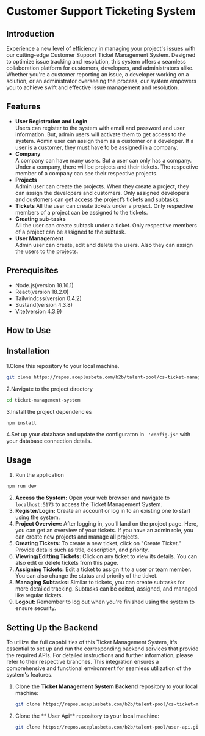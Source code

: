 # Customer Support Ticketing System

## Introduction
Experience a new level of efficiency in managing your project's issues with our cutting-edge Customer Support Ticket Management System. Designed to optimize issue tracking and resolution, this system offers a seamless collaboration platform for customers, developers, and administrators alike. Whether you're a customer reporting an issue, a developer working on a solution, or an administrator overseeing the process, our system empowers you to achieve swift and effective issue management and resolution.



## Features

- **User Registration and Login**  
Users can register to the system with email and password and user information. But, admin users will activate them to get access to the system. Admin user can assign them as a customer or a developer. If a user is a customer, they must have to be assigned in a company.
- **Company**  
A company can have many users. But a user can only has a company. Under a company, there will be projects and their tickets. The respective member of a company can see their respective projects.
- **Projects**  
Admin user can create the projects. When they create a project, they can assign the developers and customers. Only assigned developers and customers can get access the project’s tickets and subtasks.
- **Tickets**
All the user can create tickets under a project. Only respective members of a project can be assigned to the tickets.
- **Creating sub-tasks**  
All the user can create subtask under a ticket. Only respective members of a project can be assigned to the subtask.
- **User Management**  
Admin user can create, edit and delete the users. Also they can assign the users to the projects.

## Prerequisites
- Node.js(version 18.16.1)
- React(version 18.2.0)
- Tailwindcss(version 0.4.2)
- Sustand(version 4.3.8)
- Vite(version 4.3.9)

## How to Use

## Installation

1.Clone this repository to your local machine.
```bash
git clone https://repos.aceplusbeta.com/b2b/talent-pool/cs-ticket-management-system-react.git
```
2.Navigate to the project directory
```bash
cd ticket-management-system
```
3.Install the project dependencies
```bash
npm install
```
4.Set up your database and update the configuraton in ` 'config.js'`   with your database connection details.

## Usage
1. Run the application
```bash
npm run dev
```
2. **Access the System:** Open your web browser and navigate to `localhost:5173` to access the Ticket Management System.
3. **Register/Login:** Create an account or log in to an existing one to start using the system.
4. **Project Overview:** After logging in, you'll land on the project page. Here, you can get an overview of your tickets. If you have an admin role, you can create new projects and manage all projects.
5. **Creating Tickets:** To create a new ticket, click on "Create Ticket." Provide details such as title, description, and priority.
6. **Viewing/Editting Tickets:** Click on any ticket to view its details. You can also edit or delete tickets from this page.
7. **Assigning Tickets:** Edit a ticket to assign it to a user or team member. You can also change the status and priority of the ticket.
8. **Managing Subtasks:** Similar to tickets, you can create subtasks for more detailed tracking. Subtasks can be edited, assigned, and managed like regular tickets.
9. **Logout:** Remember to log out when you're finished using the system to ensure security.

## Setting Up the Backend

To utilize the full capabilities of this Ticket Management System, it's essential to set up and run the corresponding backend services that provide the required APIs. For detailed instructions and further information, please refer to their respective branches. This integration ensures a comprehensive and functional environment for seamless utilization of the system's features.

1. Clone the **Ticket Management System Backend** repository to your local machine:
   ```bash
   git clone https://repos.aceplusbeta.com/b2b/talent-pool/cs-ticket-management-system-backend.git
2. Clone the ** User Api** repository to your local machine:
    ```bash 
    git clone https://repos.aceplusbeta.com/b2b/talent-pool/user-api.git
